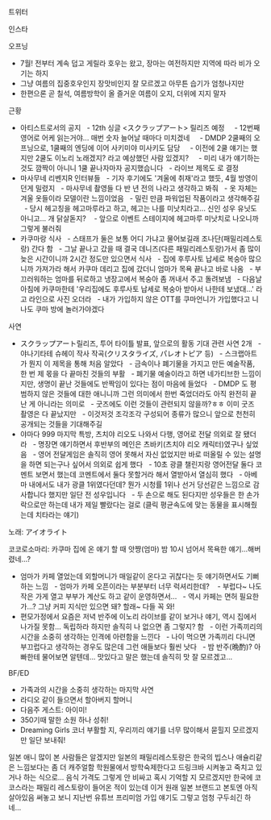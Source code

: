 


트위터



인스타

오프닝
- 7월! 전부터 계속 덥고 게릴라 호우는 왔고, 장마는 여전하지만 지역에 따라 비가 오기는 하지
- 그냥 여름의 집중호우인지 장맛비인지 잘 모르겠고 아무튼 습기가 엄청나지만 
- 한편으론 곧 칠석, 여름방학이 올 즐거운 여름이 오지, 더위에 지지 말자

근황
- 아티스트로서의 공지
  - 12th 싱글 <スクラップアート> 릴리즈 예정
    - 12번째 영어로 어케 읽는거야... 매번 숫자 늘어날 때마다 미치겠네
    - DMDP 2쿨째의 오프닝으로, 1쿨째의 엔딩에 이어 사키미야 미사키도 담당
    - 이전에 2쿨 얘기는 했지만 2쿨도 이노리 노래겠지? 라고 예상했던 사람 있겠지?
    - 미리 내가 얘기하는 것도 깜짝이 아니니 1쿨 끝나자마자 공지했습니다
  - 라이브 제목도 <SCRAP ART>로 결정
- 마사무네 리벤지R 인터뷰들
  - 기자 후기에도 '겨울에 취재'라고 했듯, 4월 방영이던게 밀렸지
  - 마사무네 촬영들 다 반 년 전의 나라고 생각하고 봐줘
  - 옷 자체는 겨울 옷들이라 모델이란 느낌이었음
  - 밀린 만큼 파워업된 작품이라고 생각해주길
  - 당시 헤고칭을 헤고마루라고 하고, 헤고는 나를 미낫치라고... 신인 성우 유닛도 아니고... 개 닭살돋지? 
  - 앞으로 이벤트 스테이지에 헤고마루 미낫치로 나오니까 그렇게 불러줘
- 카쿠마랑 식사
  - 스태프가 둘은 보통 어디 가냐고 물어보길래 조나단(패밀리레스토랑) 간다 함
  - 그날 끝나고 갔을 때 결국 데니즈(다른 패밀리레스토랑)가서 좀 많이 늦은 시간이니까 2시간 정도만 있으면서 식사
  - 집에 후루사토 납세로 복숭아 많으니까 가져가라 해서 카쿠마 데리고 집에 갔더니 엄마가 목욕 끝나고 바로 나옴
  - 부끄러워하는 엄마를 뒤로하고 냉장고에서 복숭아 좀 꺼내서 주고 돌려보냄
  - 다음날 아침에 카쿠마한테 '우리집에도 후루사토 납세로 복숭아 받아서 나한테 보냈대...' 라고 라인으로 사진 오더라
  - 내가 가입하지 않은 OTT를 쿠마언니가 가입했다고 니 나도 쿠마 방에 놀러가야겠다

사연
- スクラップアート릴리즈, 투어 타이틀 발표, 앞으로의 활동 기대 관련 사연 2개
  - 야나기타테 슈헤이 작사 작곡(クリスタライズ, パレオトピア 등)
  - 스크랩아트가 뭔지 이 제목을 통해 처음 알았다
  - 금속이나 폐기물을 가지고 만든 예술작품, 한 번 제 몫을 다 끝마친 것들의 부활
  - 폐기물 예술이라고 하면 네가티브한 느낌이지만, 생명이 끝난 것들에도 반짝임이 있다는 점이 마음에 들었다
  - DMDP 도 평범하지 않은 것들에 대한 애니니까 그런 의미에서 한번 죽었더라도 아직 완전히 끝난 게 아니라는 의미로
  - 굿즈에도 이런 것들이 관련되지 않을까?ㅎㅎ 이미 굿즈 촬영은 다 끝났지만
  - 이것저것 조각조각 구성되어 종류가 많으니 앞으로 천천히 공개되는 것들을 기대해주길
- 야마다 999 마지막 특방, 츠치야 리오도 나와서 다행, 영어로 전달 의외로 잘 됐더라
  - 명장면 얘기하면서 후반부의 메인은 츠바키(츠치야 리오 캐릭터)였구나 싶었음
  - 영어 전달게임은 솔직히 영어 못해서 자신 없었지만 바로 떠올릴 수 있는 설명을 하면 되는구나 싶어서 의외로 쉽게 했다
  - 10초 광클 챌린지랑 영어전달 둘다 코멘트 보면서 했는데 코멘트에서 둘다 못할거라 해서 열받아서 열심히 했다
  - 아베마 내에서도 내가 광클 1위였다던데? 뭔가 시청률 1위나 선거 당선같은 느낌으로 감사합니다 했지만 일단 전 성우입니다
  - 두 손으로 해도 된다지만 성우들은 한 손가락으로만 하는데 내가 제일 빨랐다는 걸로 (클릭 평균속도에 맞는 동물을 표시해줬는데 치타라는 얘기)

노래: アイオライト

코코로소마리: 카쿠마 집에 온 얘기 할 때 앗쨩(엄마) 밤 10시 넘어서 목욕한 얘기...해버렸네...?
- 엄마가 카페 열었는데 외할머니가 매일같이 온다고 귀찮다는 듯 얘기하면서도 기뻐하는 느낌
  - 엄마가 카페 오픈이라는 부분부터 너무 럭셔리한데? 
  - 부럽다~ 나도 작은 가게 열고 부부가 계산도 하고 같이 운영하면서...
  - 역시 카페는 면허 필요한가...? 그냥 커피 지식만 있으면 돼? 할래~ 다들 꼭 와!
- 편모가정에서 요즘은 저녁 반주에 이노리 라이브를 같이 보거나 얘기, 역시 집에서 나가질 못함... 독립하라 하지만 솔직히 나 없으면 좀 그렇지? 함
  - 이런 가족끼리의 시간을 소중히 생각하는 인격에 아련함을 느낀다
  - 나이 먹으면 가족끼리 다니면 부끄럽다고 생각하는 경우도 많은데 그런 애들보다 훨씬 낫다
  - 밤 반주(晩酌)? 아빠한테 물어보면 알텐데... 맛있다고 말은 했는데 솔직히 맛 잘 모르겠고...

BF/ED
- 가족과의 시간을 소중히 생각하는 마지막 사연
- 라디오 같이 들으면서 할아버지 할머니
- 다음주 게스트: 아이미!
- 350기때 말한 소원 하나 성취! 
- Dreaming Girls 코너 부활할 지, 우리끼리 얘기를 너무 많이해서 묻힐지 모르겠지만 일단 보내줘!

일본 애니 많이 본 사람들은 알겠지만 일본의 패밀리레스토랑은 한국의 빕스나 애슐리같은 느낌보다는 좀 더 캐주얼함
학원물에서 방학숙제한다고 드링크바 시켜놓고 죽치고 있거나 하는 식으로... 음식 가격도 그렇게 안 비싸고
혹시 기억할 지 모르겠지만 한국에 코코스라는 패밀리 레스토랑이 들어온 적이 있는데 이거 원래 일본 브랜드고 본토엔 아직 살아있음
써놓고 보니 지난번 유튜브 프리미엄 가입 얘기도 그렇고 엄청 구두쇠긴 하네...
